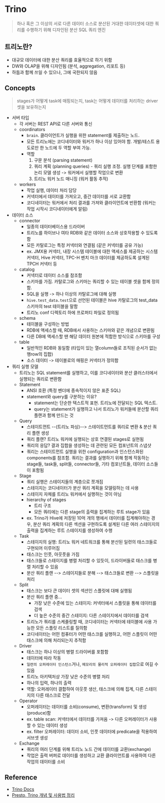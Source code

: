 # Trino
> 하나 혹은 그 이상의 서로 다른 데이터 소스로 분산된 거대한 데이터셋에 대한 쿼리를 수행하기 위해 디자인된 분산 SQL 쿼리 엔진


## 트리노란?
- 대규모 데이터에 대한 분산 쿼리를 효율적으로 하기 위함
- DW와 OLAP을 위해 디자인됨 (분석, aggregation, 리포트 등)
- 하둡과 함께 쓰일 수 있으나, 그에 국한되지 않음


## Concepts
> stages가 어떻게 task에 매핑되는지, task는 어떻게 데이터를 처리하는 driver 셋을 보유하는지
- 서버 타입
    * 각 서버는 REST API로 다른 서버와 통신
    * coordinators
        + `brain`. 클라이언트가 실행을 위한 statement를 제출하는 노드.
        + 모든 트리노에는 코디네이터와 워커가 하나 이상 있어야 함. 개발/테스트 용도로만 한 노드에 두 역할 부여 가능.
        + 역할
            1. 구문 분석 (parsing statement)
            2. 쿼리 계획 (planning queries) - 쿼리 실행 조정. 실행 단계를 포함한 논리 모델 생성 -> 워커에서 실행할 작업으로 변환
            3. 트리노 워커 노드 매니징 (워커 활동 추적)
    * workers
        + 작업 실행, 데이터 처리 담당
        + 커넥터에서 데이터를 가져오고, 중간 데이터를 서로 교환함
        + 코디네이터는 워커에서 처리 결과를 가져와 클라이언트에 반환함 (워커는 작업 시작시 코디네이터에게 알림)
- 데이터 소스
    * connector
        + 일종의 데이터베이스용 드라이버
        + 트리노를 하이브나 여타 RDB와 같은 데이터 소스와 상호작용할 수 있도록 함
        + 모든 카탈로그는 특정 커넥터와 연결됨 (같은 커넥터를 공유 가능)
        + ex. JMX용 커넥터, 내장 시스템 테이블에 대한 액세스를 제공하는 시스템 커넥터, Hive 커넥터, TPC-H 벤치 마크 데이터를 제공하도록 설계된 TPCH 커넥터 등
    * catalog
        + 커넥터로 데이터 소스를 참조함
        + 스키마를 가짐. 카탈로그와 스키마는 쿼리할 수 있는 테이블 셋을 함께 정의함.
        + SQL을 실행 -> 하나 이상의 카탈로그에 대해 실행
        + `hive.test_data.test`으로 선언된 테이블은 hive 카탈로그의 test_data 스키마의 test 테이블을 말함
        + 트리노 conf 디렉토리 하에 프로퍼티 파일로 정의됨
    * schema
        + 테이블을 구성하는 방법
        + RDB에 액세스할 때, RDB에서 사용하는 스키마와 같은 개념으로 변환됨
        + 다른 DB에 액세스할 땐 해당 데이터 원본에 적합한 방식으로 스키마를 구성
    * table 
        + 일반적인 RDB와 동일함 (타입이 있는 열column들로 조직된 순서가 없는 행row의 집합)
        + 소스 데이터 -> 테이블로의 매핑은 커넥터가 정의함
- 쿼리 실행 모델
    * 트리노는 SQL statement를 실행하고, 이를 코디네이터와 분산 클러스터에서 실행되는 쿼리로 변환함
    * Statement
        + ANSI 호환 (특정 벤더에 종속적이지 않은 표준 SQL)
        + statement와 query를 구분하는 이유?
            - statement는 단순한 텍스트적 표현. 트리노에 전달되는 SQL 텍스트.
            - query는 statement가 실행하고 나서 트리노가 워커들에 분산할 쿼리 플랜과 함께 만드는 것
    * Query
        + 스테이트먼트 --(트리노 파싱)--> 스테이트먼트를 쿼리로 변환 & 분산 쿼리 플랜 생성
        + 쿼리 플랜? 트리노 워커에 실행되는 상호 연결된 stages로 실현됨
        + 쿼리의 응답? 결과 집합을 생성하는 데 관련된 모든 컴포넌트의 스냅샷
        + 쿼리는 스테이트먼트 실행을 위한 configuration과 인스턴스화된 components를 참조함.
          쿼리는 결과를 실행하기 위해 함께 작동하는 stage들, task들, split들, connector들, 기타 컴포넌트들, 데이터 소스들이 포함됨
    * Stage
        + 쿼리 실행은 스테이지들의 계층으로 쪼개짐
        + 스테이지는 코디네이터가 분산 쿼리 계획을 모델링하는 데 사용
        + 스테이지 자체를 트리노 워커에서 실행하는 것이 아님
        + hierarchy of stages
            - 트리 구조
            - 모든 쿼리에는 다른 stage의 출력을 집계하는 루트 stage가 있음 
        + ex. Trino가 Hive에 저장된 10억 개의 행에서 데이터를 집계해야하는 경우, 분산 쿼리 계획의 다른 섹션을 구현하도록 설계된 다른 여러 스테이지의 출력을 집계하는 루트 스테이지를 생성하여 수행
    * Task
        + 스테이지의 실행: 트리노 워커 네트워크를 통해 분산된 일련의 태스크들로 구현되어 이루어짐
        + 태스크는 인풋, 아웃풋을 가짐
        + 태스크들로 스테이지를 병렬 처리할 수 있듯이, 드라이버들로 태스크를 병렬 처리할 수 있음
        + 분산 쿼리 플랜 --> 스테이지들로 분해 --> 태스크들로 변환 --> 스플릿을 처리
    * Split
        + 태스크는 보다 큰 데이터 셋의 섹션인 스플릿에 대해 실행됨
        + 분산 쿼리 플랜 중...
            - 가장 낮은 수준에 있는 스테이지: 커넥터에서 스플릿을 통해 데이터를 검색
            - 더 높은 수준의 중간 스테이지: 다른 스테이지에서 데이터를 검색
        + 트리노가 쿼리를 스케줄링할 때, 코디네이터는 커넥터에 테이블에 사용 가능한 모든 스플릿 리스트를 질의함
        + 코디네이터는 어떤 컴퓨터가 어떤 태스크를 실행하고, 어떤 스플릿이 어떤 태스크에 의해 처리되는지 추적함
    * Driver
        + 태스크는 하나 이상의 병렬 드라이버를 포함함
        + 데이터에 따라 작동
        + `일련의 오퍼레이터 인스턴스`거나, `메모리의 물리적 오퍼레이터 집합`으로 여길 수 있음
        + 트리노 아키텍처상 가장 낮은 수준의 병렬 처리
        + 하나의 입력, 하나의 출력
        + 역할: 오퍼레이터 결합하여 아웃풋 생산, 태스크에 의해 집계, 다른 스테이지의 다른 태스크로 전달
    * Operator
        + 오퍼레이터는 데이터를 소비(consume), 변환(transform) 및 생성(produce)함
        + ex. table scan: 커넥터에서 데이터를 가져옴 -> 다른 오퍼레이터가 사용할 수 있는 데이터 생성
        + ex. filter 오퍼레이터: 데이터 소비, 인풋 데이터에 predicate을 적용하여 서브셋 생성
    * Exchange
        + 쿼리의 여러 단계를 위해 트리노 노드 간에 데이터를 교환(exchange)
        + 작업은 출력 버퍼로 데이터를 생성하고 교환 클라이언트를 사용하여 다른 작업의 데이터를 소비


## Reference
- [Trino Docs](https://trino.io/docs/current/overview.html)
- [Presto, Trino 개념 및 사용법 정리](https://jsonobject.tistory.com/564)